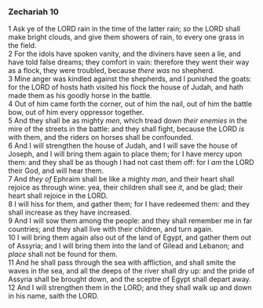 ### Zechariah 10

1 Ask ye of the LORD rain in the time of the latter rain; *so* the LORD shall make bright clouds, and give them showers of rain, to every one grass in the field.  
2 For the idols have spoken vanity, and the diviners have seen a lie, and have told false dreams; they comfort in vain: therefore they went their way as a flock, they were troubled, because *there was* no shepherd.  
3 Mine anger was kindled against the shepherds, and I punished the goats: for the LORD of hosts hath visited his flock the house of Judah, and hath made them as his goodly horse in the battle.  
4 Out of him came forth the corner, out of him the nail, out of him the battle bow, out of him every oppressor together.  
5 And they shall be as mighty *men*, which tread down *their enemies* in the mire of the streets in the battle: and they shall fight, because the LORD *is* with them, and the riders on horses shall be confounded.  
6 And I will strengthen the house of Judah, and I will save the house of Joseph, and I will bring them again to place them; for I have mercy upon them: and they shall be as though I had not cast them off: for I *am* the LORD their God, and will hear them.  
7 And *they of* Ephraim shall be like a mighty *man*, and their heart shall rejoice as through wine: yea, their children shall see *it*, and be glad; their heart shall rejoice in the LORD.  
8 I will hiss for them, and gather them; for I have redeemed them: and they shall increase as they have increased.  
9 And I will sow them among the people: and they shall remember me in far countries; and they shall live with their children, and turn again.  
10 I will bring them again also out of the land of Egypt, and gather them out of Assyria; and I will bring them into the land of Gilead and Lebanon; and *place* shall not be found for them.  
11 And he shall pass through the sea with affliction, and shall smite the waves in the sea, and all the deeps of the river shall dry up: and the pride of Assyria shall be brought down, and the sceptre of Egypt shall depart away.  
12 And I will strengthen them in the LORD; and they shall walk up and down in his name, saith the LORD.  
